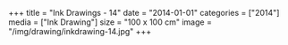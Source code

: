 +++
title = "Ink Drawings - 14"
date = "2014-01-01"
categories = ["2014"]
media = ["Ink Drawing"]
size = "100 x 100 cm"
image = "/img/drawing/inkdrawing-14.jpg"
+++
